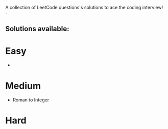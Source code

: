 A collection of LeetCode questions's solutions to ace the coding interview! -

## Solutions available:

# Easy
- 
# Medium
- Roman to Integer

# Hard
